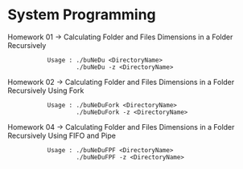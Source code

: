 # System Programming

Homework 01 -> Calculating Folder and Files Dimensions in a Folder Recursively
               
               Usage : ./buNeDu <DirectoryName>
                       ./buNeDu -z <DirectoryName>
                       
Homework 02 -> Calculating Folder and Files Dimensions in a Folder Recursively Using Fork
               
               Usage : ./buNeDuFork <DirectoryName>
                       ./buNeDuFork -z <DirectoryName>
                       
                       
Homework 04 -> Calculating Folder and Files Dimensions in a Folder Recursively Using FIFO and Pipe
               
               Usage : ./buNeDuFPF <DirectoryName>
                       ./buNeDuFPF -z <DirectoryName>

